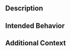 <!--
Feature requests, code contributions, and bug reports are welcome!
Github/Gitlab submitted issues and PRs/MRs are handled on a best effort basis.
The SchedMD official issue tracker is at <https://support.schedmd.com/>.
-->

## Description

<!--
Describe the problem being solved.
What alternatives/workarounds have been considered?
-->

## Intended Behavior

<!--
Describe the desired behavior.
Use [ISO/IEC Directives](https://www.iso.org/foreword-supplementary-information.html) if it helps.
-->

## Additional Context

<!--
Provide any other additional information here.
(e.g. technical notes; design analysis/thoughts; code snippets)
-->
